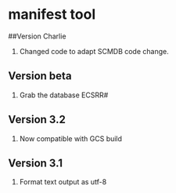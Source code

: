 # manifest tool
##Version Charlie
1. Changed code to adapt SCMDB code change.

## Version beta
1. Grab the database ECSRR#

## Version 3.2
1. Now compatible with GCS build

## Version 3.1
1. Format text output as utf-8
